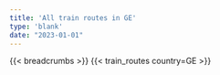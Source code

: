 ```yaml
---
title: 'All train routes in GE'
type: 'blank'
date: "2023-01-01"
---
```


{{< breadcrumbs >}}
{{< train_routes country=GE >}}
